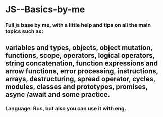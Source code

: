 # JS--Basics-by-me

### Full js base by me, with a little help and tips on all the main topics such as:

## variables and types, objects, object mutation, functions, scope, operators, logical operators, string concatenation, function expressions and arrow functions, error processing, instructions, arrays, destructuring, spread operator, cycles, modules, classes and prototypes, promises, async /await and some practice.

### Language: Rus, but also you can use it with eng.
